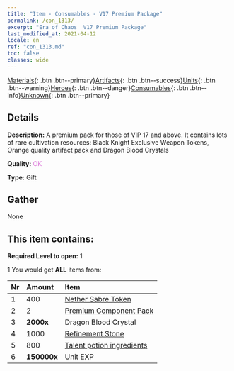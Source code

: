 ```yaml
---
title: "Item - Consumables - V17 Premium Package"
permalink: /con_1313/
excerpt: "Era of Chaos  V17 Premium Package"
last_modified_at: 2021-04-12
locale: en
ref: "con_1313.md"
toc: false
classes: wide
---
```

 [Materials](/Items/){: .btn .btn--primary}[Artifacts](/Items/Artifacts/){: .btn .btn--success}[Units](/Items/Units/){: .btn .btn--warning}[Heroes](/Items/Heroes/){: .btn .btn--danger}[Consumables](/Items/Consumables/){: .btn .btn--info}[Unknown](/Items/Unknown/){: .btn .btn--primary}

## Details
 **Description:** A premium pack for those of VIP 17 and above. It contains lots of rare cultivation resources: Black Knight Exclusive Weapon Tokens, Orange quality artifact pack and Dragon Blood Crystals

 **Quality:** <span style="color: #DA70D6">OK</span>

 **Type:** Gift

## Gather

  None

## This item contains:

 **Required Level to open:** 1

 1 You would get **ALL** items  from:

  | Nr | Amount |     Item    |
  |:---|:-------|:------------|
  | 1 | 400 | [Nether Sabre Token](/Items/con_979/) | 
  | 2 | 2 | [Premium Component Pack](/Items/con_1363/) | 
  | 3 |  **2000x** | Dragon Blood Crystal |  | 
  | 4 | 1000 | [Refinement Stone](/Items/con_814/) | 
  | 5 | 800 | [Talent potion ingredients](/Items/con_1120/) | 
  | 6 |  **150000x** | Unit EXP |  | 

